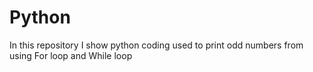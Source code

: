 # Python
In this repository I show python coding used to print odd numbers from using For loop and While loop
